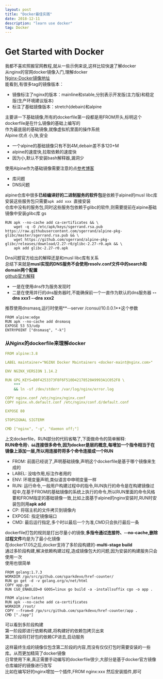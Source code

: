 ```yaml
---
layout: post
title: "Docker最佳实践"
date: 2018-12-11  
description: "learn use docker"
tag: Docker  
---  
```


# Get Started with Docker

我都不喜欢照搬官网教程,就从一些示例来说,这样比较快速了解docker  
从nginx的官网docker镜像入门,理解docker  
[Nginx-Docker镜像地址](https://hub.docker.com/_/nginx/)  
能看到,有很多tag的镜像版本：  

- 镜像标注了nginx的版本：mainline和stable,分别表示开发版(主力版)和稳定版(生产环境建议版本)  
- 标注了基础镜像版本：stretch(debain)和alpine  

主要讲一下基础镜像,所有的dockerfile第一段都是用FROM开头,标明这个dockerfile是在什么镜像的基础上编写的  
作为最底层的基础镜像,就像虚拟机里面的操作系统  
Alpine:优点 小,快,安全  

- 一个alpine的基础镜像只有不到4M,debain差不多120+M  
- alpine的速度快,拉取依赖的速度快  
- 因为小,默认不安装bash解释器,漏洞少  

使用Alpine作为基础镜像需要注意的点[参考博客](http://blog.51cto.com/laodou/2156254)  

- 库问题  
- DNS问题  

alpine仓库中很多**已经编译好的二进制服务的软件包**是依赖于alpine的musl libc库  
安装这些服务包只需要`apk add xxx `直接安装  
仓库中没有的服务包,同时这些服务包依赖于glibc的软件,则需要提前在alpine基础镜像中安装glibc库  gs

```shell
RUN apk --no-cache add ca-certificates && \
    wget -q -O /etc/apk/keys/sgerrand.rsa.pub https://raw.githubusercontent.com/sgerrand/alpine-pkg-glibc/master/sgerrand.rsa.pub && \
    wget https://github.com/sgerrand/alpine-pkg-glibc/releases/download/2.27-r0/glibc-2.27-r0.apk && \
    apk add glibc-2.27-r0.apk
```  

Dns问题官方给出的解释还是和musl libc库有关系  
总结下来就是**musl实现的DNS服务不会使用resolv.conf文件中的search和domain两个配置**  
[github官方解释](https://github.com/gliderlabs/docker-alpine/blob/master/docs/caveats.md#dns)  

- 一是在使用dns作为服务发现时  
- 二是在使用并行的dns服务器时,不能确保前一个一直作为默认的dns服务器 **--dns xxx1 --dns xxx2**  

推荐使用dnsmasq,运行时使用**--server /consul/10.0.0.1**这个参数  

```shell
FROM alpine:edge
RUN apk --no-cache add dnsmasq
EXPOSE 53 53/udp
ENTRYPOINT ["dnsmasq", "-k"]
```

### 从Nginx的dockerfile来理解docker

```yml
FROM alpine:3.8

LABEL maintainer="NGINX Docker Maintainers <docker-maint@nginx.com>"

ENV NGINX_VERSION 1.14.2

RUN GPG_KEYS=B0F4253373F8F6F510D42178520A9993A1C052F8 \
	***
	&& ln -sf /dev/stderr /var/log/nginx/error.log

COPY nginx.conf /etc/nginx/nginx.conf
COPY nginx.vh.default.conf /etc/nginx/conf.d/default.conf

EXPOSE 80

STOPSIGNAL SIGTERM

CMD ["nginx", "-g", "daemon off;"]

```

上文dockerfile，RUN部分的代码省略了,下面做命令的简单解释:  
**RUN命令用`\ &&`连接很多命令,因为docker是层的概念,每增加一个指令相当于在镜像上添加一层,所以用连接符将多个命令连接成一个RUN**  

- FROM: 前面已经说了,声明基础镜像,声明这个dockerfile是基于哪个镜像来生成的  
- LABEL: 没啥作用,标注作者用的  
- ENV: 环境变量声明,类似语言中申明变量一样  
- RUN: 运行命令,一般用户构建过程中的指令,RUN执行的命令是在构建镜像过程中,在基于FROM的基础镜像的系统上执行的命令,所以RUN里面的命令风格要和FROM指定的基础镜像一致,比如上面基于alpine的nginx安装时,RUN时安装包则用**apk add**  
- CP: 将宿主机的文件拷贝到镜像内  
- EXPOSE: 指定镜像端口  
- CMD: 最后运行指定,多个时以最后一个为准,CMD只会执行最后一条  

dockerfile打包的规则是打出尽量小的镜像,**多指令通过连接符、--no-cache,删除过程文件**均是为了最小化镜像  
在docker17.05之后,docker支持了多阶段构建的-**multi-stage build**  
通过多阶段构建,解决依赖构建过程,造成镜像包大的问题,因为安装的构建服务只会使用一次  
使用也很简单  

```
FROM golang:1.7.3
WORKDIR /go/src/github.com/sparkdevo/href-counter/
RUN go get -d -v golang.org/x/net/html
COPY app.go .
RUN CGO_ENABLED=0 GOOS=linux go build -a -installsuffix cgo -o app .
 
FROM alpine:latest
RUN apk --no-cache add ca-certificates
WORKDIR /root/
COPY --from=0 /go/src/github.com/sparkdevo/href-counter/app .
CMD ["./app"]
```

可以看到多阶段构建  
第一阶段即进行依赖构建,将构建好的依赖包拷贝出来  
第二阶段将打好包的依赖CP进去,启动服务  

这样最终生成的镜像仅包含第二阶段的内容,而没有仅仅打包时需要安装的一些库。从而更加精简了docker镜像  
日常使用下来,真正需要手动编写的dockerfile很少,大部分是基于docker官方镜像仓库编好的镜像进行改写  
比如在编写好的nginx增加一个插件,FROM nginx:xxx 然后安装插件,即可  
